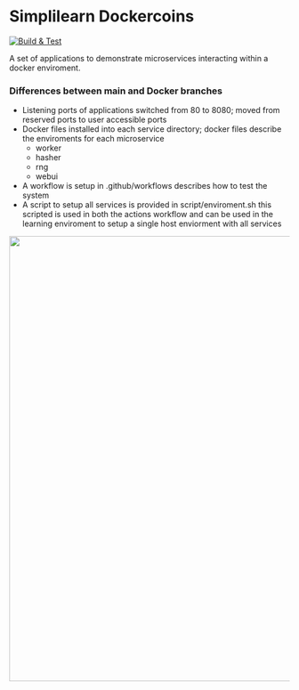 # Simplilearn Dockercoins

[![Build & Test](https://github.com/chucklowery/simplilearn-dockercoins/actions/workflows/ci.yaml/badge.svg?branch=docker)](https://github.com/chucklowery/simplilearn-dockercoins/actions/workflows/ci.yaml)

A set of applications to demonstrate microservices interacting within a docker enviroment.

### Differences between main and Docker branches
 - Listening ports of applications switched from 80 to 8080; moved from reserved ports to user accessible ports
 - Docker files installed into each service directory; docker files describe the enviroments for each microservice
   - worker
   - hasher
   - rng
   - webui
 - A workflow is setup in .github/workflows describes how to test the system
 - A script to setup all services is provided in script/enviroment.sh this scripted is used in both the actions workflow and can be used in the learning enviroment to setup a single host enviorment with all services

<img src="dockercoins-diagram.svg" width="800" align="left">
